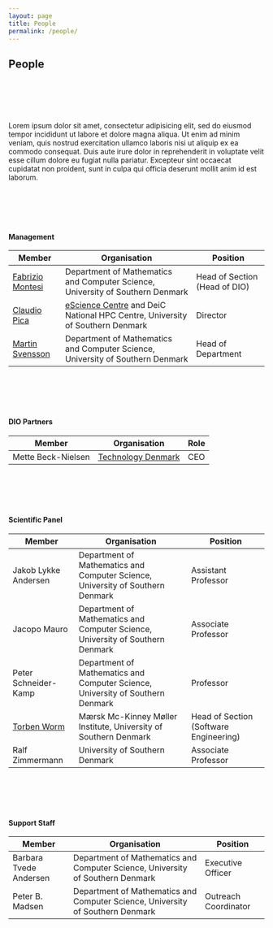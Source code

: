 ```yaml
---
layout: page
title: People
permalink: /people/
---
```


<section markdown="0" class="featured-image" style="background-image: url(/assets/images/people.jpg)">
</section>

<section>
<div class="container">
<div class="row">
<div class="col-xs-12">
<h2 class="ptb">People</h2>
<div class="media text-center">
<div class="media-body">

<div class="ptb text-justify" markdown="1">

Lorem ipsum dolor sit amet, consectetur adipisicing elit, sed do eiusmod
tempor incididunt ut labore et dolore magna aliqua. Ut enim ad minim veniam,
quis nostrud exercitation ullamco laboris nisi ut aliquip ex ea commodo
consequat. Duis aute irure dolor in reprehenderit in voluptate velit esse
cillum dolore eu fugiat nulla pariatur. Excepteur sint occaecat cupidatat non
proident, sunt in culpa qui officia deserunt mollit anim id est laborum.

</div>


<style>
  .ptb { margin-bottom:100px; }
</style>

<h4>Management</h4>
<table class="table text-left ptb">
  <thead>
    <tr>
      <th scope="col">Member</th>
      <th scope="col">Organisation</th>
      <th scope="col">Position</th>
    </tr>
  </thead>
  <tbody>
    <tr>
      <td><a target="_blank" href="https://www.fabriziomontesi.com/">Fabrizio Montesi</a></td>
      <td>Department of Mathematics and Computer Science, University of Southern Denmark</td>
      <td>Head of Section (Head of DIO)</td>
    </tr>
    <tr>
      <td><a target="_blank" href="http://cp3-origins.dk/people/staff/pica"> Claudio Pica</a></td>
      <td><a target="_blank" href="https://escience.sdu.dk">eScience Centre</a> and DeiC National HPC Centre, University of Southern Denmark</td>
      <td>Director</td>
    </tr>
    <tr><td><a target="_blank" href="http://findresearcher.sdu.dk/portal/en/person/svensson">Martin Svensson</a></td>
      <td>Department of Mathematics and Computer Science, University of Southern Denmark</td>
      <td>Head of Department</td>
    </tr>
  </tbody>
</table>


<h4>DIO Partners</h4>
<table class="table text-left ptb">
  <thead>
    <tr>
      <th scope="col">Member</th>
      <th scope="col">Organisation</th>
      <th scope="col">Role</th>
    </tr>
  </thead>
  <tbody>
    <tr>
      <td>Mette Beck-Nielsen</td>
      <td><a target="_blank" href="https://www.technologydenmark.dk">Technology Denmark</a></td>
      <td>CEO</td>
    </tr>
  </tbody>
</table>

  <h4>Scientific Panel</h4>
  <table class="table text-left ptb">
    <thead>
      <tr>
        <th scope="col">Member</th>
        <th scope="col">Organisation</th>
        <th scope="col">Position</th>
      </tr>
    </thead>
    <tbody>
      <tr>
        <td>Jakob Lykke Andersen</td>
        <td>Department of Mathematics and Computer Science, University of Southern Denmark</td>
        <td>Assistant Professor</td>
      </tr>
      <tr>
        <td>Jacopo Mauro</td>
        <td>Department of Mathematics and Computer Science, University of Southern Denmark</td>
        <td>Associate Professor</td>
      </tr>
      <tr>
      <td>Peter Schneider-Kamp</td>
        <td>Department of Mathematics and Computer Science, University of Southern Denmark</td>
        <td>Professor</td>
      </tr>
      <tr><td><a target="_blank" href="http://findresearcher.sdu.dk:8080/portal/da/person/tow">Torben Worm</a></td>
        <td>Mærsk Mc-Kinney Møller Institute, University of Southern Denmark</td>
        <td>Head of Section (Software Engineering)</td>
      </tr>
      <tr>
      <td>Ralf Zimmermann</td>
        <td>University of Southern Denmark</td>
        <td>Associate Professor</td>
      </tr>
    </tbody>
  </table>

  <h4>Support Staff</h4>
  <table class="table text-left ptb">
    <thead>
      <tr>
        <th scope="col">Member</th>
        <th scope="col">Organisation</th>
        <th scope="col">Position</th>
      </tr>
    </thead>
    <tbody>
      <tr>
      <td>Barbara Tvede Andersen</td>
        <td>Department of Mathematics and Computer Science, University of Southern Denmark</td>
        <td>Executive Officer</td>
      </tr>
      <tr>
      <td>Peter B. Madsen</td>
        <td>Department of Mathematics and Computer Science, University of Southern Denmark</td>
        <td>Outreach Coordinator</td>
      </tr>
    </tbody>
  </table>

</div>
</div>
</div>
</div>
</div>
</section>